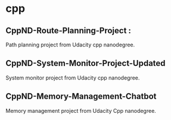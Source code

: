 # cpp

## CppND-Route-Planning-Project : 

Path planning project from Udacity cpp nanodegree.

## CppND-System-Monitor-Project-Updated

System monitor project from Udacity cpp nanodegree.

## CppND-Memory-Management-Chatbot

Memory management project from Udacity Cpp nanodegree.
